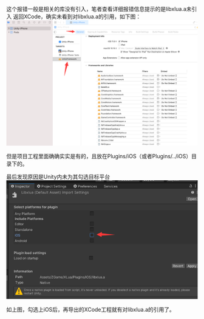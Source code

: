 这个报错一般是相关的库没有引入，笔者查看详细报错信息提示的是libxlua.a未引入
返回XCode，确实未看到对libxlua.a的引用，如下图：
![](https://raw.githubusercontent.com/iningwei/SelfPictureHost/master/Blog/20220317190945.png)

但是项目工程里面确确实实是有的，且放在Plugins/iOS（或者Plugins/../iOS）目录下的。

最后发现原因是Unity内未为其勾选目标平台
![](https://raw.githubusercontent.com/iningwei/SelfPictureHost/master/Blog/20220317191258.png)

如上图，勾选上iOS后，再导出的XCode工程就有对libxlua.a的引用了。